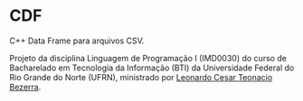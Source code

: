 # CDF
C++ Data Frame para arquivos CSV.

Projeto da disciplina Linguagem de Programação I (IMD0030) do curso de Bacharelado em Tecnologia da Informação (BTI) da Universidade Federal do Rio Grande do Norte (UFRN), ministrado por [Leonardo Cesar Teonacio Bezerra](https://github.com/leobezerra).
